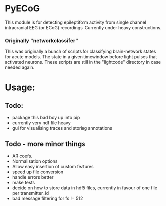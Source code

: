# PyECoG
This module is for detecting epileptiform activity from single channel intracranial EEG (or ECoG) recordings.
Currently under heavy constructions.

### Originally "networkclassifer"
This was originally a bunch of scripts for classifying brain-network states for acute models. The state in a given timewindow before light pulses that activated neurons. These scripts are still in the "lightcode" directory in case needed again.

# Usage:

## Todo:
* package this bad boy up into pip
* currently very ndf file heavy
* gui for visualising traces and storing annotations

## Todo - more minor things
* AR coefs.
* Normalisation options
* Allow easy insertion of custom features
* speed up file conversion
* handle errors better
* make tests
* decide on how to store data in hdf5 files, currently in favour of one file per transmitter_id
* bad message filtering for fs != 512



